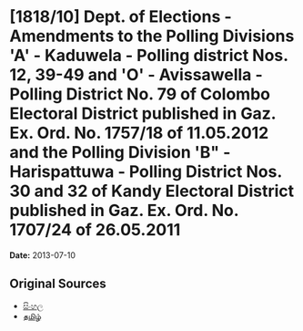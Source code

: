 # [1818/10] Dept. of Elections - Amendments to the Polling Divisions 'A' - Kaduwela - Polling district Nos. 12, 39-49 and 'O' - Avissawella - Polling District No. 79 of Colombo Electoral District published in Gaz. Ex. Ord. No. 1757/18 of 11.05.2012 and the Polling Division 'B" - Harispattuwa - Polling District Nos. 30 and 32 of Kandy Electoral District published in Gaz. Ex. Ord. No. 1707/24 of 26.05.2011

**Date:** 2013-07-10

## Original Sources

- [සිංහල](https://documents.gov.lk/view/extra-gazettes/2013/7/1818-10_S.pdf)
- [தமிழ்](https://documents.gov.lk/view/extra-gazettes/2013/7/1818-10_T.pdf)

